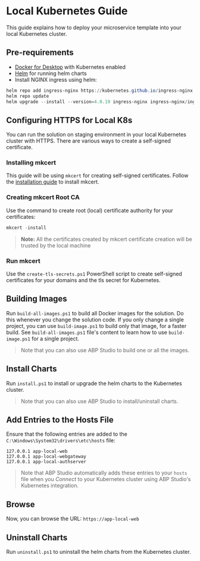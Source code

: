 ﻿# Local Kubernetes Guide

This guide explains how to deploy your microservice template into your local Kubernetes cluster.

## Pre-requirements

* [Docker for Desktop](https://www.docker.com/products/docker-desktop/) with Kubernetes enabled
* [Helm](https://helm.sh/docs/intro/install/) for running helm charts
* Install NGINX ingress using helm:
```powershell
helm repo add ingress-nginx https://kubernetes.github.io/ingress-nginx
helm repo update
helm upgrade --install --version=4.0.19 ingress-nginx ingress-nginx/ingress-nginx
```
## Configuring HTTPS for Local K8s

You can run the solution on staging environment in your local Kubernetes cluster with HTTPS. There are various ways to create a self-signed certificate.

### Installing mkcert
This guide will be using `mkcert` for creating self-signed certificates. Follow the [installation guide](https://github.com/FiloSottile/mkcert#installation) to install mkcert.

### Creating mkcert Root CA
Use the command to create root (local) certificate authority for your certificates:
```powershell
mkcert -install
```

> **Note:** All the certificates created by mkcert certificate creation will be trusted by the local machine
### Run mkcert

Use the `create-tls-secrets.ps1` PowerShell script to create self-signed certificates for your domains and the tls secret for Kubernetes.

## Building Images

Run `build-all-images.ps1` to build all Docker images for the solution. Do this whenever you change the solution code. If you only change a single project, you can use `build-image.ps1` to build only that image, for a faster build. See `build-all-images.ps1` file's content to learn how to use `build-image.ps1` for a single project.

> Note that you can also use ABP Studio to build one or all the images.

## Install Charts

Run `install.ps1` to install or upgrade the helm charts to the Kubernetes cluster.

> Note that you can also use ABP Studio to install/uninstall charts.

## Add Entries to the Hosts File

Ensure that the following entries are added to the `C:\Windows\System32\drivers\etc\hosts` file:

```
127.0.0.1 app-local-web
127.0.0.1 app-local-webgateway
127.0.0.1 app-local-authserver
```

> Note that ABP Studio automatically adds these entries to your `hosts` file when you *Connect* to your Kubernetes cluster using ABP Studio's Kubernetes integration.

## Browse

Now, you can browse the URL: `https://app-local-web`

## Uninstall Charts

Run `uninstall.ps1` to uninstall the helm charts from the Kubernetes cluster.

